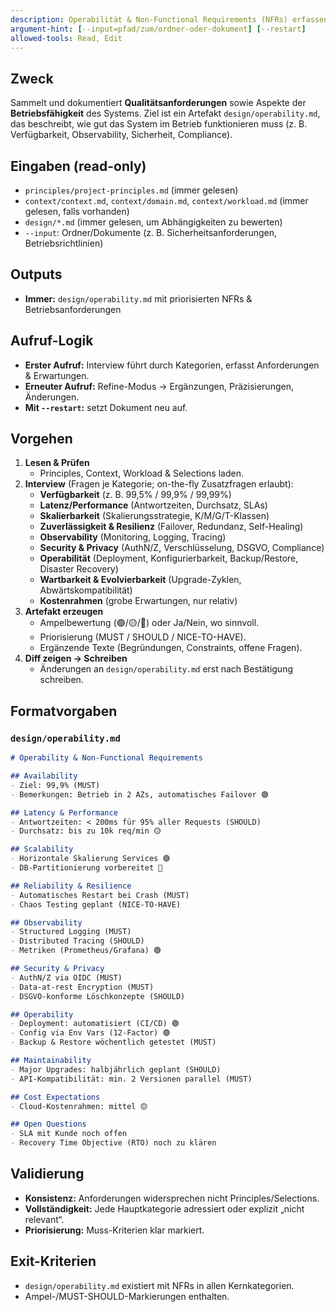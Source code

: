 ```yaml
---
description: Operabilität & Non-Functional Requirements (NFRs) erfassen und dokumentieren
argument-hint: [--input=pfad/zum/ordner-oder-dokument] [--restart]
allowed-tools: Read, Edit
---
```


## Zweck
Sammelt und dokumentiert **Qualitätsanforderungen** sowie Aspekte der **Betriebsfähigkeit** des Systems. Ziel ist ein Artefakt `design/operability.md`, das beschreibt, wie gut das System im Betrieb funktionieren muss (z. B. Verfügbarkeit, Observability, Sicherheit, Compliance).

## Eingaben (read-only)
- `principles/project-principles.md` (immer gelesen)
- `context/context.md`, `context/domain.md`, `context/workload.md` (immer gelesen, falls vorhanden)
- `design/*.md` (immer gelesen, um Abhängigkeiten zu bewerten)
- `--input`: Ordner/Dokumente (z. B. Sicherheitsanforderungen, Betriebsrichtlinien)

## Outputs
- **Immer:** `design/operability.md` mit priorisierten NFRs & Betriebsanforderungen

## Aufruf-Logik
- **Erster Aufruf:** Interview führt durch Kategorien, erfasst Anforderungen & Erwartungen.
- **Erneuter Aufruf:** Refine-Modus → Ergänzungen, Präzisierungen, Änderungen.
- **Mit `--restart`:** setzt Dokument neu auf.

## Vorgehen
1) **Lesen & Prüfen**
   - Principles, Context, Workload & Selections laden.
2) **Interview** (Fragen je Kategorie; on-the-fly Zusatzfragen erlaubt):
   - **Verfügbarkeit** (z. B. 99,5% / 99,9% / 99,99%)
   - **Latenz/Performance** (Antwortzeiten, Durchsatz, SLAs)
   - **Skalierbarkeit** (Skalierungsstrategie, K/M/G/T-Klassen)
   - **Zuverlässigkeit & Resilienz** (Failover, Redundanz, Self-Healing)
   - **Observability** (Monitoring, Logging, Tracing)
   - **Security & Privacy** (AuthN/Z, Verschlüsselung, DSGVO, Compliance)
   - **Operabilität** (Deployment, Konfigurierbarkeit, Backup/Restore, Disaster Recovery)
   - **Wartbarkeit & Evolvierbarkeit** (Upgrade-Zyklen, Abwärtskompatibilität)
   - **Kostenrahmen** (grobe Erwartungen, nur relativ)
3) **Artefakt erzeugen**
   - Ampelbewertung (🟢/🟡/🔴) oder Ja/Nein, wo sinnvoll.
   - Priorisierung (MUST / SHOULD / NICE-TO-HAVE).
   - Ergänzende Texte (Begründungen, Constraints, offene Fragen).
4) **Diff zeigen → Schreiben**
   - Änderungen an `design/operability.md` erst nach Bestätigung schreiben.

## Formatvorgaben
### `design/operability.md`
```md
# Operability & Non-Functional Requirements

## Availability
- Ziel: 99,9% (MUST)
- Bemerkungen: Betrieb in 2 AZs, automatisches Failover 🟢

## Latency & Performance
- Antwortzeiten: < 200ms für 95% aller Requests (SHOULD)
- Durchsatz: bis zu 10k req/min 🟡

## Scalability
- Horizontale Skalierung Services 🟢
- DB-Partitionierung vorbereitet 🔴

## Reliability & Resilience
- Automatisches Restart bei Crash (MUST)
- Chaos Testing geplant (NICE-TO-HAVE)

## Observability
- Structured Logging (MUST)
- Distributed Tracing (SHOULD)
- Metriken (Prometheus/Grafana) 🟢

## Security & Privacy
- AuthN/Z via OIDC (MUST)
- Data-at-rest Encryption (MUST)
- DSGVO-konforme Löschkonzepte (SHOULD)

## Operability
- Deployment: automatisiert (CI/CD) 🟢
- Config via Env Vars (12-Factor) 🟢
- Backup & Restore wöchentlich getestet (MUST)

## Maintainability
- Major Upgrades: halbjährlich geplant (SHOULD)
- API-Kompatibilität: min. 2 Versionen parallel (MUST)

## Cost Expectations
- Cloud-Kostenrahmen: mittel 🟡

## Open Questions
- SLA mit Kunde noch offen
- Recovery Time Objective (RTO) noch zu klären
```

## Validierung

* **Konsistenz:** Anforderungen widersprechen nicht Principles/Selections.
* **Vollständigkeit:** Jede Hauptkategorie adressiert oder explizit „nicht relevant“.
* **Priorisierung:** Muss-Kriterien klar markiert.

## Exit-Kriterien

* `design/operability.md` existiert mit NFRs in allen Kernkategorien.
* Ampel-/MUST-SHOULD-Markierungen enthalten.

